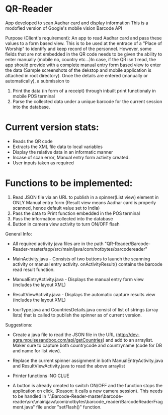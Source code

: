 # QR-Reader

App developed to scan Aadhar card and display information
This is a modofied version of Google's mobile vision Barcode API

Purpose (Client's requirement): 
An app to read Aadhar card and pass these values to a form based view. This is to be used at the entrace of a "Place of Worship" to identify and keep record of the personnel. 
However, some fields that are not embedded in the QR code needs to be given the ability to enter manually (mobile no, country etc...)In case, if the QR isn't read, the app should provide with a complete manual entry form based view to enter the data (Sample screenshots of the dekstop and mobile application is attached in root directory). 
Once the details are entered (manually or automatically), a submission to
  1. Print the data (in form of a receipt) through inbuilt print functionaly in mobile POS terminal
  2. Parse the collected data under a unique barcode for the current session into the database.

Current version stats:
======================
  - Reads the QR code
  - Extracts the XML file data to local variables
  - Display the relative data in an informatic manner
  - Incase of scan error, Manual entry form activity created.
  - User inputs taken as required
  
Functions to be implemented:
===========================
 1. Read JSON file via an URL to publish in a spinner(List view) element in ONLY Manual entry form (Result view means Aadhar card is properly scanned, hence default value set to India)
 2. Pass the data to Print function embedded in the POS terminal
 3. Pass the information collected into the database
 4. Button in camera view activity to turn ON/OFF flash
 
General Info:

- All required activity java files are in the path "QR-Reader/Barcode-Reader-master/app/src/main/java/com/notbytes/barcodereader"

- MainActivity.java - Consists of two buttons to launch the scanning activity or manual entry activity. onActivityResult() contains the barcode read result function.

- ManualEntryActivity.java - Displays the manual entry form view (includes the layout XML)

- ResultViewActivity.java - Displays the automatic capture results view (includes the layout XML)

- tourType.java and CountriesDetails.java consist of list of strings (array lists) that is called to publish the spinner as of current version.

Suggestions:

- Create a java file to read the JSON file in the URL (http://dev-agra.mpulsesandbox.com/api/getCountries) and add to an arraylist. Maker sure to capture both countrycode and countryname (code for DB and name for list view). 

- Replace the current spinner assignment in both ManualEntryActivity.java and ResultViewActivity.java to read the above arraylist

- Printer functions :NO CLUE

- A button is already created to switch ON/OFF and the function stops the application on click. (Reason: it calls a new camera session). This needs to be handled in ".\Barcode-Reader-master\barcode-reader\src\main\java\com\notbytes\barcode_reader\BarcodeReaderFragment.java" file under "setFlash()" function.

